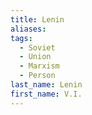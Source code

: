 ```yaml
---
title: Lenin
aliases: 
tags:
  - Soviet
  - Union
  - Marxism
  - Person
last_name: Lenin
first_name: V.I.
---
```

